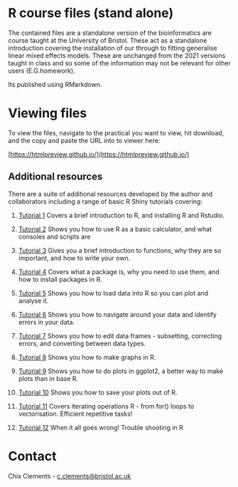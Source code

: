 # R course files (stand alone)

The contained files are a standalone version of the bioinformatics are course taught at the University of Bristol. These act as a standalone introduction covering the installation of our through to fitting generalise linear mixed effects models. These are unchanged from the 2021 versions taught in class and so some of the information may not be relevant for other users (E.G.homework).

Its published using RMarkdown.

# Viewing files

To view the files, navigate to the practical you want to view, hit download, and the copy and paste the URL into to viewer here:

[https://htmlpreview.github.io/](https://htmlpreview.github.io/)

## Additional resources

There are a suite of additional resources developed by the author and collaborators including a range of basic R Shiny tutorials covering:



1) [Tutorial 1](https://experimental-conservation.shinyapps.io/Intro_and_installation_LSB/)
Covers a brief introduction to R, and installing R and Rstudio.

2) [Tutorial 2](https://experimental-conservation.shinyapps.io/R-as-a-calculator/)
Shows you how to use R as a basic calculator, and what consoles and scripts are

3) [Tutorial 3](https://experimental-conservation.shinyapps.io/Functions/)
Gives you a brief introduction to functions, why they are so important, and how to write your own.

4) [Tutorial 4](https://experimental-conservation.shinyapps.io/Installing_Packages/)
Covers what a package is, why you need to use them, and how to install packages in R.

5) [Tutorial 5](https://experimental-conservation.shinyapps.io/Loading_data_into_R/)
Shows you how to load data into R so you can plot and analyse it.

6) [Tutorial 6](https://experimental-conservation.shinyapps.io/Navigating_data/)
Shows you how to navigate around your data and identify errors in your data. 

7) [Tutorial 7](https://experimental-conservation.shinyapps.io/Manipulating_dataframes/)
Shows you how to edit data frames - subsetting, correcting errors, and converting between data types. 

8) [Tutorial 8](https://experimental-conservation.shinyapps.io/Making_graphs_in_R/)
Shows you how to make graphs in R. 

9) [Tutorial 9](https://experimental-conservation.shinyapps.io/Plotting_with_ggplot2/)
Shows you how to do plots in ggplot2, a better way to make plots than in base R. 

10) [Tutorial 10](https://experimental-conservation.shinyapps.io/Saving_plots/)
Shows you how to save your plots out of R. 

11) [Tutorial 11](https://experimental-conservation.shinyapps.io/Iteration/)
Covers iterating operations R - from for() loops to vectorisation. Efficient repetitive tasks!

12) [Tutorial 12](https://experimental-conservation.shinyapps.io/Troubleshooting/)
When it all goes wrong! Trouble shooting in R


# Contact

Chis Clements - c.clements@bristol.ac.uk

 
